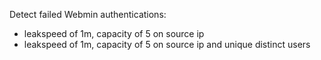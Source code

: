 Detect failed Webmin authentications:

-   leakspeed of 1m, capacity of 5 on source ip
-   leakspeed of 1m, capacity of 5 on source ip and unique distinct users
